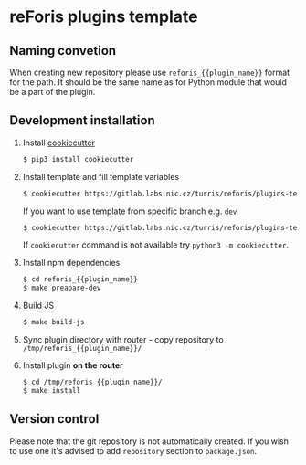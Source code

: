 # reForis plugins template

## Naming convetion
When creating new repository please use `reforis_{{plugin_name}}` format for the path. It should be the same name as for Python module that would be a part of the plugin.

## Development installation

1. Install [cookiecutter](https://cookiecutter.readthedocs.io/en/latest/)
    ```bash
    $ pip3 install cookiecutter
    ```

2. Install template and fill template variables
    ```bash
    $ cookiecutter https://gitlab.labs.nic.cz/turris/reforis/plugins-template
    ```
    If you want to use template from specific branch e.g. `dev`
    ```bash
    $ cookiecutter https://gitlab.labs.nic.cz/turris/reforis/plugins-template --checkout dev
    ```
    If `cookiecutter` command is not available try `python3 -m cookiecutter`.

3. Install npm dependencies
    ```bash
    $ cd reforis_{{plugin_name}}
    $ make preapare-dev
    ```

4. Build JS
    ```bash
    $ make build-js
    ```

5. Sync plugin directory with router - copy repository to `/tmp/reforis_{{plugin_name}}/`

6. Install plugin **on the router**
    ```bash
    $ cd /tmp/reforis_{{plugin_name}}/
    $ make install
    ```

## Version control
Please note that the git repository is not automatically created. If you wish to use one it's advised to add `repository` section to `package.json`.
